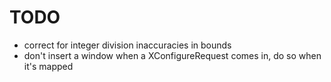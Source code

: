 # TODO
- correct for integer division inaccuracies in bounds
- don't insert a window when a XConfigureRequest comes in, do so when it's mapped
